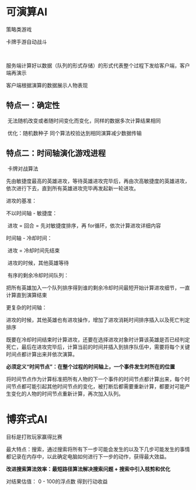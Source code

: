 # 可演算AI

策略类游戏

卡牌手游自动战斗

​	

服务端计算好以数据（队列的形式存储）的形式代表整个过程下发给客户端，客户端再演示

客户端根据演算的数据展示人物表现



## 特点一：确定性

​	无法随机改变或者随时间变化而变化，同样的数据多次计算结果相同

​	优化：随机数种子 同个算法校验达到相同演算减少数据传输



## 特点二：时间轴演化游戏进程

​	卡牌对战算法

​	先由敏捷度最高的英雄进攻，等待英雄进攻完毕后，再由次高敏捷度的英雄进攻，依次进行下去，直到所有英雄进攻完毕再发起新一轮进攻。



进攻的基准：

不以时间轴 - 敏捷度：

​	进攻 = 回合 = 先对敏捷度排序，再 for循环，依次计算进攻详细内容

时间轴 - 冷却时间：

​	进攻 = 冷却时间先结束

​	进攻的时候，其他英雄等待

​	有序的剩余冷却时间队列：

​		把所有英雄加入一个队列排序得到谁的剩余冷却时间最短开始计算进攻细节，一直计算直到演算结束



更复杂的时间轴：

​	进攻的时候，其他英雄也有进攻操作，增加了进攻消耗时间排序插入以及死亡判定排序

​	既要在冷却时间结束时计算进攻，还要在选择进攻对象时计算该英雄是否已经判定死亡，最后在进攻完毕后，计算当前的时间并插入到排序队伍中，需要将每个关键时间点都计算出来并依次演算。

​	**必须定义“时间节点”：在整个过程的时间轴上，一个事件发生时所在的位置**

​	将时间节点作为计算标准把所有人物的下一个事件的时间节点都计算出来，每个时间节点都可能引起其他时间节点的变化，被打断后都需要重新计算，都要对可能产生变化的人物的时间节点重新计算，再次加入队列。



# 博弈式AI

目标是打败玩家赢得比赛

最大特点：搜索，通过搜索将所有下一步可能会发生的以及下几步可能发生的事情都记录在内存中，以此确定电脑如何进行下一步的动作，获得最大效益。

**改进搜索算法效率：最短路径算法解决搜索问题 + 搜索中引入枝剪和优化**

对结果估值： 0 - 100的浮点数 得到行动收益
